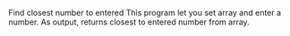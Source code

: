 Find closest number to entered
This program let you set array and enter a number. As output, returns closest 
to entered number from array.
